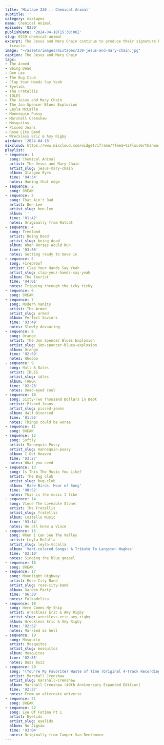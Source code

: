 ```yaml
---
title: 'Mixtape 230 :: Chemical Animal'
subtitle: ''
category: mixtapes
name: Chemical Animal
episode: '0230'
publishDate: '2024-04-18T15:30:00Z'
slug: 0230-chemical-animal
excerpt: The Jesus and Mary Chain continue to produce their signature hydrochloric
  treacle.
image: "~/assets/images/mixtapes/230-jesus-and-mary-chain.jpg"
caption: The Jesus and Mary Chain
tags:
- The Armed
- Being Dead
- Ben Lee
- The Bug Club
- Clap Your Hands Say Yeah
- Eyelids
- The Fratellis
- IDLES
- The Jesus and Mary Chain
- The Jon Spencer Blues Explosion
- Leyla McCalla
- Mannequin Pussy
- Marshall Crenshaw
- Mosquitos
- Pissed Jeans
- Rose City Band
- Wreckless Eric & Amy Rigby
airdate: '2024-04-18'
mixcloud: https://www.mixcloud.com/widget/iframe/?feed=%2Flouderthanwar%2Fthe-mixtape-230-chemical-animal-2024-04-18%2F&hide_artwork=1&hide_cover=1&light=1
playlist:
- sequence: 1
  song: Chemical Animal
  artist: The Jesus and Mary Chain
  artist_slug: jesus-mary-chain
  album: Glasgow Eyes
  time: '04:34'
  notes: Honing that edge
- sequence: 2
  song: BREAK
- sequence: 3
  song: That Ain't Bad
  artist: Ben Lee
  artist_slug: ben-lee
  album: ''
  time: '01:42'
  notes: Originally from Ratcat
- sequence: 4
  song: Treeland
  artist: Being Dead
  artist_slug: being-dead
  album: When Horses Would Run
  time: '03:36'
  notes: Getting ready to move in
- sequence: 5
  song: Fireproof
  artist: Clap Your Hands Say Yeah
  artist_slug: clap-your-hands-say-yeah
  album: The Tourist
  time: '04:01'
  notes: Tripping through the icky ticky
- sequence: 6
  song: BREAK
- sequence: 7
  song: Modern Vanity
  artist: The Armed
  artist_slug: armed
  album: Perfect Saviors
  time: '03:49'
  notes: Slowly devouring
- sequence: 8
  song: Orange
  artist: The Jon Spencer Blues Explosion
  artist_slug: jon-spencer-blues-explosion
  album: Orange
  time: '02:59'
  notes: Whoooo
- sequence: 9
  song: Hall & Oates
  artist: IDLES
  artist_slug: idles
  album: TANGK
  time: '02:23'
  notes: Dead-eyed soul
- sequence: 10
  song: Sixty-Two Thousand Dollars in Debt
  artist: Pissed Jeans
  artist_slug: pissed-jeans
  album: Half Divorced
  time: '01:55'
  notes: Things could be worse
- sequence: 11
  song: BREAK
- sequence: 12
  song: Softly
  artist: Mannequin Pussy
  artist_slug: mannequin-pussy
  album: I Got Heaven
  time: '03:27'
  notes: What you need
- sequence: 13
  song: Is This The Music You Like?
  artist: The Bug Club
  artist_slug: bug-club
  album: 'Rare Birds: Hour of Song'
  time: '00:52'
  notes: This is the music I like
- sequence: 14
  song: Vince The Loveable Stoner
  artist: The Fratellis
  artist_slug: fratellis
  album: Costello Music
  time: '03:14'
  notes: We all know a Vince
- sequence: 15
  song: When I Can See The Valley
  artist: Leyla McCalla
  artist_slug: leyla-mccalla
  album: 'Vari-colored Songs: A Tribute To Langston Hughes'
  time: '02:10'
  notes: Singing the blue gospel
- sequence: 16
  song: BREAK
- sequence: 17
  song: Moonlight Highway
  artist: Rose City Band
  artist_slug: rose-city-band
  album: Garden Party
  time: '06:30'
  notes: Folkadelica
- sequence: 18
  song: Here Comes My Ship
  artist: Wreckless Eric & Amy Rigby
  artist_slug: wreckless-eric-amy-rigby
  album: Wreckless Eric & Amy Rigby
  time: '02:52'
  notes: Married as hell
- sequence: 19
  song: Mosquito
  artist: Mosquitos
  artist_slug: mosquitos
  album: Mosquitos
  time: '02:35'
  notes: Buzz buzz
- sequence: 20
  song: "(You're My Favorite) Waste of Time (Original 4-Track Recording)"
  artist: Marshall Crenshaw
  artist_slug: marshall-crenshaw
  album: Marshall Crenshaw (40th Anniversary Expanded Edition)
  time: '02:37'
  notes: From an alternate universe
- sequence: 21
  song: BREAK
- sequence: 22
  song: Eye Of Fatima Pt 1
  artist: Eyelids
  artist_slug: eyelids
  album: No Jigsaw
  time: '03:04'
  notes: Originally from Camper Van Beethoven
---
```


